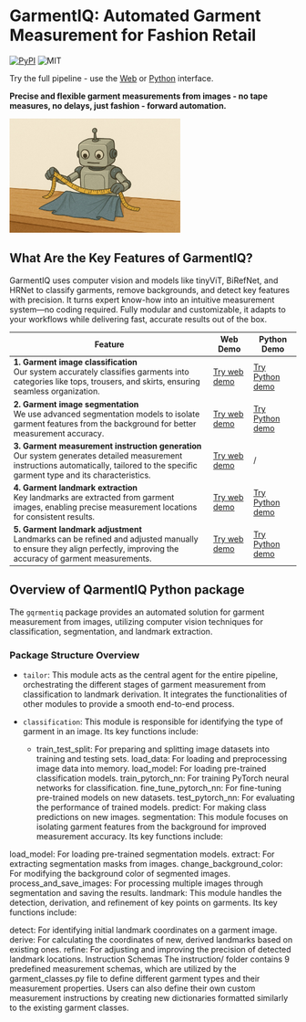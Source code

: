 # GarmentIQ: Automated Garment Measurement for Fashion Retail

[![PyPI](https://img.shields.io/pypi/v/garmentiq)](https://pypi.org/project/garmentiq/) ![MIT](https://img.shields.io/github/license/lygitdata/GarmentIQ)

Try the full pipeline - use the [Web](https://garmentiq.ly.gd.edu.kg/application/) or [Python](https://pypi.org/project/garmentiq/) interface.

**Precise and flexible garment measurements from images - no tape measures, no delays, just fashion - forward automation.**

<img src="https://raw.githubusercontent.com/lygitdata/GarmentIQ/refs/heads/gh-pages/asset/img/bg.jpg" alt="GarmentIQ Background Image" width="300px"/>

## What Are the Key Features of GarmentIQ?

GarmentIQ uses computer vision and models like tinyViT, BiRefNet, and HRNet to classify garments, remove backgrounds, and detect key features with precision. It turns expert know-how into an intuitive measurement system—no coding required. Fully modular and customizable, it adapts to your workflows while delivering fast, accurate results out of the box.

| Feature | Web Demo | Python Demo |
|---------|----------|-------------|
| **1. Garment image classification**<br/>Our system accurately classifies garments into categories like tops, trousers, and skirts, ensuring seamless organization. | [Try web demo](https://garmentiq.ly.gd.edu.kg/application/demo/image-classification/) | [Try Python demo](#) |
| **2. Garment image segmentation**<br/>We use advanced segmentation models to isolate garment features from the background for better measurement accuracy. | [Try web demo](https://garmentiq.ly.gd.edu.kg/application/demo/image-segmentation/) | [Try Python demo](#) |
| **3. Garment measurement instruction generation**<br/>Our system generates detailed measurement instructions automatically, tailored to the specific garment type and its characteristics. | [Try web demo](https://garmentiq.ly.gd.edu.kg/application/demo/instruction-generation/) | / |
| **4. Garment landmark extraction**<br/>Key landmarks are extracted from garment images, enabling precise measurement locations for consistent results. | [Try web demo](https://garmentiq.ly.gd.edu.kg/application/demo/landmark-extraction/) | [Try Python demo](#) |
| **5. Garment landmark adjustment**<br/>Landmarks can be refined and adjusted manually to ensure they align perfectly, improving the accuracy of garment measurements. | [Try web demo](https://garmentiq.ly.gd.edu.kg/application/demo/landmark-adjustment/) | [Try Python demo](#) |

## Overview of QarmentIQ Python package

The `gqrmentiq` package provides an automated solution for garment measurement from images, utilizing computer vision techniques for classification, segmentation, and landmark extraction.

### Package Structure Overview

- `tailor`: This module acts as the central agent for the entire pipeline, orchestrating the different stages of garment measurement from classification to landmark derivation. It integrates the functionalities of other modules to provide a smooth end-to-end process.

- `classification`: This module is responsible for identifying the type of garment in an image. Its key functions include:
  - train_test_split: For preparing and splitting image datasets into training and testing sets.
load_data: For loading and preprocessing image data into memory.
load_model: For loading pre-trained classification models.
train_pytorch_nn: For training PyTorch neural networks for classification.
fine_tune_pytorch_nn: For fine-tuning pre-trained models on new datasets.
test_pytorch_nn: For evaluating the performance of trained models.
predict: For making class predictions on new images.
segmentation: This module focuses on isolating garment features from the background for improved measurement accuracy. Its key functions include:

load_model: For loading pre-trained segmentation models.
extract: For extracting segmentation masks from images.
change_background_color: For modifying the background color of segmented images.
process_and_save_images: For processing multiple images through segmentation and saving the results.
landmark: This module handles the detection, derivation, and refinement of key points on garments. Its key functions include:

detect: For identifying initial landmark coordinates on a garment image.
derive: For calculating the coordinates of new, derived landmarks based on existing ones.
refine: For adjusting and improving the precision of detected landmark locations.
Instruction Schemas
The instruction/ folder contains 9 predefined measurement schemas, which are utilized by the garment_classes.py file to define different garment types and their measurement properties. Users can also define their own custom measurement instructions by creating new dictionaries formatted similarly to the existing garment classes.
